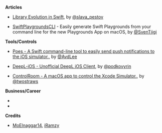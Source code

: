 
**Articles**

* [Library Evolution in Swift](https://swift.org/blog/library-evolution/), by [@slava_pestov](https://twitter.com/slava_pestov/)

* [SwiftPlaygroundsCLI](https://github.com/SvenTiigi/SwiftPlaygroundsCLI) - Easily generate Swift Playgrounds from your command line for the new Playgrounds App on macOS, by [@SvenTiigi](https://twitter.com/SvenTiigi)


**Tools/Controls**

* [Poes - A Swift command-line tool to easily send push notifications to the iOS simulator.](https://github.com/AvdLee/Poes), by [@AvdLee](https://twitter.com/twannl)

* [DeepL-iOS - Unofficial DeepL iOS Client](https://github.com/podkovyrin/deepl-ios), by [@podkovyrin](https://twitter.com/podkovyr)

* [ControlRoom - A macOS app to control the Xcode Simulator.](https://github.com/twostraws/ControlRoom), by [@twostraws](https://twitter.com/twostraws)


**Business/Career**

*
*

**Credits**

* [MoElnaggar14](https://github.com/MoElnaggar14), [iRamzy](https://github.com/iramzy)
